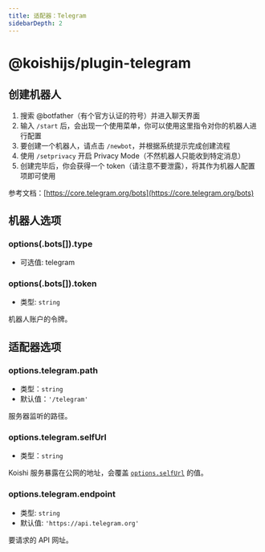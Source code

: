 ```yaml
---
title: 适配器：Telegram
sidebarDepth: 2
---
```


# @koishijs/plugin-telegram

## 创建机器人

1. 搜索 @botfather（有个官方认证的符号）并进入聊天界面
2. 输入 `/start` 后，会出现一个使用菜单，你可以使用这里指令对你的机器人进行配置
3. 要创建一个机器人，请点击 `/newbot`，并根据系统提示完成创建流程
4. 使用 `/setprivacy` 开启 Privacy Mode（不然机器人只能收到特定消息）
5. 创建完毕后，你会获得一个 token（请注意不要泄露），将其作为机器人配置项即可使用

参考文档：[https://core.telegram.org/bots](https://core.telegram.org/bots)

## 机器人选项

### options(.bots[]).type

- 可选值: telegram

### options(.bots[]).token

- 类型: `string`

机器人账户的令牌。

## 适配器选项

### options.telegram.path

- 类型：`string`
- 默认值：`'/telegram'`

服务器监听的路径。

### options.telegram.selfUrl

- 类型：`string`

Koishi 服务暴露在公网的地址，会覆盖 [`options.selfUrl`](../app.md#options-selfurl) 的值。

### options.telegram.endpoint

- 类型: `string`
- 默认值: `'https://api.telegram.org'`

要请求的 API 网址。
